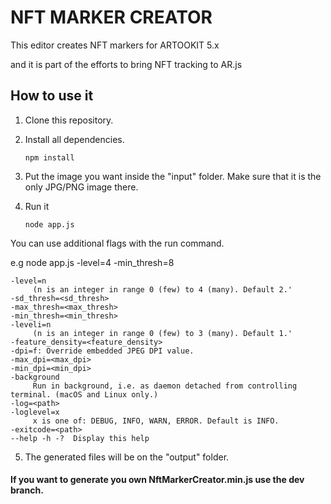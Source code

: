 # NFT MARKER CREATOR 

This editor creates NFT markers for ARTOOKIT 5.x

and it is part of the efforts to bring NFT tracking to AR.js

## How to use it

1. Clone this repository.

2. Install all dependencies.

    ` npm install `


3. Put the image you want inside the "input" folder. Make sure that it is the only JPG/PNG image there.

4. Run it

    ` node app.js ` 

You can use additional flags with the run command. 
   
e.g node app.js -level=4 -min_thresh=8

    -level=n
         (n is an integer in range 0 (few) to 4 (many). Default 2.'
    -sd_thresh=<sd_thresh>
    -max_thresh=<max_thresh>
    -min_thresh=<min_thresh>
    -leveli=n
         (n is an integer in range 0 (few) to 3 (many). Default 1.'
    -feature_density=<feature_density>
    -dpi=f: Override embedded JPEG DPI value.
    -max_dpi=<max_dpi>
    -min_dpi=<min_dpi>
    -background
         Run in background, i.e. as daemon detached from controlling terminal. (macOS and Linux only.)
    -log=<path>
    -loglevel=x
         x is one of: DEBUG, INFO, WARN, ERROR. Default is INFO.
    -exitcode=<path>
    --help -h -?  Display this help


5. The generated files will be on the "output" folder.


#### If you want to generate you own NftMarkerCreator.min.js use the dev branch.